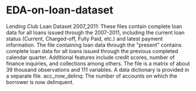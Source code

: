 # EDA-on-loan-dataset
Lending Club Loan Dataset 2007_2011:
These files contain complete loan data for all loans issued through the 2007-2011, including the current loan status (Current, Charged-off, Fully Paid, etc.) and latest payment information. The file containing loan data through the "present" contains complete loan data for all loans issued through the previous completed calendar quarter. Additional features include credit scores, number of finance inquiries, and collections among others. The file is a matrix of about 39 thousand observations and 111 variables. A data dictionary is provided in a separate file. acc_now_delinq: The number of accounts on which the borrower is now delinquent.
